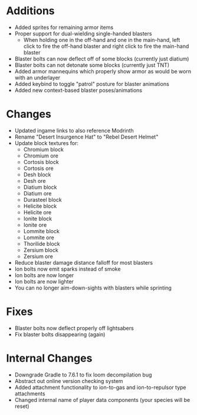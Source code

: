 # Additions

* Added sprites for remaining armor items
* Proper support for dual-wielding single-handed blasters
  * When holding one in the off-hand and one in the main-hand, left click to fire the off-hand blaster and right click
    to fire the main-hand blaster
* Blaster bolts can now deflect off of some blocks (currently just diatium)
* Blaster bolts can not detonate some blocks (currently just TNT)
* Added armor mannequins which properly show armor as would be worn with an underlayer
* Added keybind to toggle "patrol" posture for blaster animations
* Added new context-based blaster poses/animations

# Changes

* Updated ingame links to also reference Modrinth
* Rename "Desert Insurgence Hat" to "Rebel Desert Helmet"
* Update block textures for:
  * Chromium block
  * Chromium ore
  * Cortosis block
  * Cortosis ore
  * Desh block
  * Desh ore
  * Diatium block
  * Diatium ore
  * Durasteel block
  * Helicite block
  * Helicite ore
  * Ionite block
  * Ionite ore
  * Lommite block
  * Lommite ore
  * Thorilide block
  * Zersium block
  * Zersium ore
* Reduce blaster damage distance falloff for most blasters
* Ion bolts now emit sparks instead of smoke
* Ion bolts are now longer
* Ion bolts are now lighter
* You can no longer aim-down-sights with blasters while sprinting

# Fixes

* Blaster bolts now deflect properly off lightsabers
* Fix blaster bolts disappearing (again)

# Internal Changes

* Downgrade Gradle to 7.6.1 to fix loom decompilation bug
* Abstract out online version checking system
* Added attachment functionality to ion-to-gas and ion-to-repulsor type attachments
* Changed internal name of player data components (your species will be reset)
